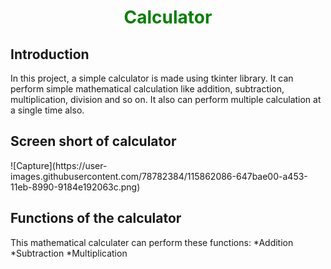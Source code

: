 <h1 align="center">
  <font color="green"> Calculator </font>
</h1>
<h2 align="left">Introduction</h2>
In this project, a simple calculator is made using tkinter library. It can perform simple mathematical calculation like addition, subtraction, multiplication, division and so on. It also can perform multiple calculation at a single time also.
<h2 align="left">Screen short of calculator</h2>
![Capture](https://user-images.githubusercontent.com/78782384/115862086-647bae00-a453-11eb-8990-9184e192063c.png)
<h2 align="left">Functions of the calculator</h2>
This mathematical calculater can perform these functions:
*Addition
*Subtraction
*Multiplication

